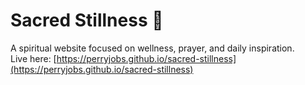 # Sacred Stillness 🌿

A spiritual website focused on wellness, prayer, and daily inspiration.  
Live here: [https://perryjobs.github.io/sacred-stillness](https://perryjobs.github.io/sacred-stillness)
